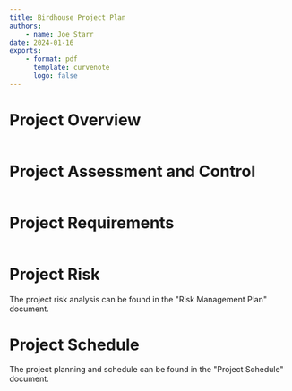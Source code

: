 ```yaml
---
title: Birdhouse Project Plan
authors:
    - name: Joe Starr
date: 2024-01-16
exports:
    - format: pdf
      template: curvenote
      logo: false
---
```


# Project Overview

```{include} sections/overview.md

```

# Project Assessment and Control

```{include} sections/change_control.md

```

# Project Requirements

```{include} sections/requirements.md

```

# Project Risk

The project risk analysis can be found in the "Risk Management Plan" document.

# Project Schedule

The project planning and schedule can be found in the "Project Schedule"
document.

